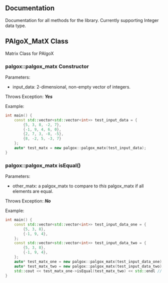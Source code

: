 ## **Documentation**
Documentation for all methods for the library. Currently supporting Integer data type.

## PAlgoX_MatX Class
Matrix Class for PAlgoX

### palgox::palgox_matx Constructor 

Parameters:
- input_data: 2-dimensional, non-empty vector of integers.

Throws Exception: ***Yes***

Example:
```cpp
int main() {
    const std::vector<std::vector<int>> test_input_data = {
        {5, 3, 8, -2, 7},
        {-1, 9, 4, 6, 0},
        {2, 7, 3, -8, -5},
        {8, -2, 5, -3, 7}
    };
    auto* test_matx = new palgox::palgox_matx(test_input_data);
}
```

### palgox::palgox_matx isEqual()

Parameters:
- other_matx: a palgox_matx to compare to *this* palgox_matx if all elements are equal.

Throws Exception: ***No***


Example:
```cpp
int main() {
    const std::vector<std::vector<int>> test_input_data_one = {
        {5, 3, 8},
        {-1, 9, 4},
    };
    const std::vector<std::vector<int>> test_input_data_two = {
        {5, 3, 8},
        {-1, 9, 4},
    };
    auto* test_matx_one = new palgox::palgox_matx(test_input_data_one);
    auto* test_matx_two = new palgox::palgox_matx(test_input_data_two);
    std::cout << test_matx_one->isEqual(test_matx_two) << std::endl // prints true
}
```